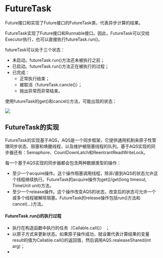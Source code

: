 # FutureTask

Future接口和实现了Future接口的FutureTask类，代表异步计算的结果。

FutureTask实现了Future接口和Runnable接口。因此，FutureTask可以交给Executor执行，也可以直接执行futureTask.run()。

futureTask可以处于三个状态：

- 未启动。futureTask.run()方法还未被执行之前；
- 已启动。futureTask.run()方法正在被执行的过程；
- 已完成：
	- 正常执行结束；
	- 被取消（futureTask.cancle()）；
	- 抛出异常而异常结束。

使用futureTask的get()和cancel()方法，可能出现的状态：

![](http://p5s0bbd0l.bkt.clouddn.com/futureTask.png)

## FutureTask的实现

FutureTask的实现基于AQS，AQS是一个同步框架，它提供通用机制来原子性管理同步状态、阻塞和唤醒线程，以及维护被阻塞线程的队列。基于AQS实现的同步器还有：Semaphore、CountDownLatch和ReentrantReadWriteLock。

每一个基于AQS实现的同步器都会包含两种数据类型的操作：

- 至少一个acquire操作。这个操作阻塞调用线程，除非/直到AQS的状态允许这个线程继续执行。FutureTask的acquire操作为get()/get(long timeout, TimeUnit unit)方法。
- 至少一个release操作。这个操作改变AQS的状态，改变后的状态可允许一个或多个线程被解除阻塞。FutureTask的release操作包括run()方法和cancel(...)方法。




#### FutureTask.run()的执行过程

- 执行在构造函数中执行的任务（Callable.call()） ；
- 以原子方式来更新状态。如果原子操作成功，就设置代表计算结果的变量result的值为Callable.call()的返回值，然后调用AQS.realeaseShared(int arg)；
- 